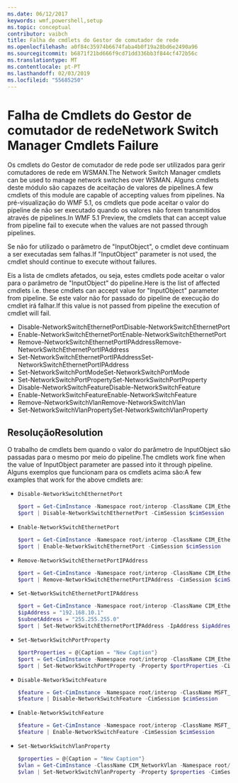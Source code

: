 ```yaml
---
ms.date: 06/12/2017
keywords: wmf,powershell,setup
ms.topic: conceptual
contributor: vaibch
title: Falha de cmdlets do Gestor de comutador de rede
ms.openlocfilehash: a0f84c35974b6674faba4b0f19a28bd6e2490a96
ms.sourcegitcommit: b6871f21bd666f9cd71dd336bb3f844cf472b56c
ms.translationtype: MT
ms.contentlocale: pt-PT
ms.lasthandoff: 02/03/2019
ms.locfileid: "55685250"
---
```

# <a name="network-switch-manager-cmdlets-failure"></a><span data-ttu-id="df162-103">Falha de Cmdlets do Gestor de comutador de rede</span><span class="sxs-lookup"><span data-stu-id="df162-103">Network Switch Manager Cmdlets Failure</span></span>

<span data-ttu-id="df162-104">Os cmdlets do Gestor de comutador de rede pode ser utilizados para gerir comutadores de rede em WSMAN.</span><span class="sxs-lookup"><span data-stu-id="df162-104">The Network Switch Manager cmdlets can be used to manage network switches over WSMAN.</span></span>
<span data-ttu-id="df162-105">Alguns cmdlets deste módulo são capazes de aceitação de valores de pipelines.</span><span class="sxs-lookup"><span data-stu-id="df162-105">A few cmdlets of this module are capable of accepting values from pipelines.</span></span>
<span data-ttu-id="df162-106">Na pré-visualização do WMF 5.1, os cmdlets que pode aceitar o valor do pipeline de não ser executado quando os valores não forem transmitidos através de pipelines.</span><span class="sxs-lookup"><span data-stu-id="df162-106">In WMF 5.1 Preview, the cmdlets that can accept value from pipeline fail to execute when the values are not passed through pipelines.</span></span>

<span data-ttu-id="df162-107">Se não for utilizado o parâmetro de "InputObject", o cmdlet deve continuam a ser executadas sem falhas.</span><span class="sxs-lookup"><span data-stu-id="df162-107">If "InputObject" parameter is not used, the cmdlet should continue to execute without failures.</span></span>

<span data-ttu-id="df162-108">Eis a lista de cmdlets afetados, ou seja, estes cmdlets pode aceitar o valor para o parâmetro de "InputObject" do pipeline.</span><span class="sxs-lookup"><span data-stu-id="df162-108">Here is the list of affected cmdlets i.e. these cmdlets can accept value for "InputObject" parameter from pipeline.</span></span>
<span data-ttu-id="df162-109">Se este valor não for passado do pipeline de execução do cmdlet irá falhar.</span><span class="sxs-lookup"><span data-stu-id="df162-109">If this value is not passed from pipeline the execution of cmdlet will fail.</span></span>

- <span data-ttu-id="df162-110">Disable-NetworkSwitchEthernetPort</span><span class="sxs-lookup"><span data-stu-id="df162-110">Disable-NetworkSwitchEthernetPort</span></span>
- <span data-ttu-id="df162-111">Enable-NetworkSwitchEthernetPort</span><span class="sxs-lookup"><span data-stu-id="df162-111">Enable-NetworkSwitchEthernetPort</span></span>
- <span data-ttu-id="df162-112">Remove-NetworkSwitchEthernetPortIPAddress</span><span class="sxs-lookup"><span data-stu-id="df162-112">Remove-NetworkSwitchEthernetPortIPAddress</span></span>
- <span data-ttu-id="df162-113">Set-NetworkSwitchEthernetPortIPAddress</span><span class="sxs-lookup"><span data-stu-id="df162-113">Set-NetworkSwitchEthernetPortIPAddress</span></span>
- <span data-ttu-id="df162-114">Set-NetworkSwitchPortMode</span><span class="sxs-lookup"><span data-stu-id="df162-114">Set-NetworkSwitchPortMode</span></span>
- <span data-ttu-id="df162-115">Set-NetworkSwitchPortProperty</span><span class="sxs-lookup"><span data-stu-id="df162-115">Set-NetworkSwitchPortProperty</span></span>
- <span data-ttu-id="df162-116">Disable-NetworkSwitchFeature</span><span class="sxs-lookup"><span data-stu-id="df162-116">Disable-NetworkSwitchFeature</span></span>
- <span data-ttu-id="df162-117">Enable-NetworkSwitchFeature</span><span class="sxs-lookup"><span data-stu-id="df162-117">Enable-NetworkSwitchFeature</span></span>
- <span data-ttu-id="df162-118">Remove-NetworkSwitchVlan</span><span class="sxs-lookup"><span data-stu-id="df162-118">Remove-NetworkSwitchVlan</span></span>
- <span data-ttu-id="df162-119">Set-NetworkSwitchVlanProperty</span><span class="sxs-lookup"><span data-stu-id="df162-119">Set-NetworkSwitchVlanProperty</span></span>

## <a name="resolution"></a><span data-ttu-id="df162-120">Resolução</span><span class="sxs-lookup"><span data-stu-id="df162-120">Resolution</span></span>

<span data-ttu-id="df162-121">O trabalho de cmdlets bem quando o valor do parâmetro de InputObject são passadas para o mesmo por meio do pipeline.</span><span class="sxs-lookup"><span data-stu-id="df162-121">The cmdlets work fine when the value of InputObject parameter are passed into it through pipeline.</span></span> <span data-ttu-id="df162-122">Alguns exemplos que funcionam para os cmdlets acima são:</span><span class="sxs-lookup"><span data-stu-id="df162-122">A few examples that work for the above cmdlets are:</span></span>

- `Disable-NetworkSwitchEthernetPort`

  ```powershell
  $port = Get-CimInstance -Namespace root/interop -ClassName CIM_EthernetPort -CimSession $cimSession | Select-Object -First 1
  $port | Disable-NetworkSwitchEthernetPort -CimSession $cimSession
  ```

- `Enable-NetworkSwitchEthernetPort`

  ```powershell
  $port = Get-CimInstance -Namespace root/interop -ClassName CIM_EthernetPort -CimSession $cimSession | Select-Object -First 1
  $port | Enable-NetworkSwitchEthernetPort -CimSession $cimSession
  ```

- `Remove-NetworkSwitchEthernetPortIPAddress`

  ```powershell
  $port = Get-CimInstance -Namespace root/interop -ClassName CIM_EthernetPort -CimSession $cimSession | Select-Object -First 1
  $port | Remove-NetworkSwitchEthernetPortIPAddress -CimSession $cimSession
  ```

- `Set-NetworkSwitchEthernetPortIPAddress`

  ```powershell
  $port = Get-CimInstance -Namespace root/interop -ClassName CIM_EthernetPort -CimSession $cimSession | Select-Object -First 1
  $ipAddress = "192.168.10.1"
  $subnetAddress = "255.255.255.0"
  $port | Set-NetworkSwitchEthernetPortIPAddress -IpAddress $ipAddress -SubnetAddress $subnetAddress -CimSession $cimSession
  ```

- `Set-NetworkSwitchPortProperty`

  ```powershell
  $portProperties = @{Caption = "New Caption"}
  $port = Get-CimInstance -Namespace root/interop -ClassName CIM_EthernetPort -CimSession $cimSession | Select-Object -First 1
  $port | Set-NetworkSwitchPortProperty -Property $portProperties -CimSession $cimSession
  ```

- `Disable-NetworkSwitchFeature`

  ```powershell
  $feature = Get-CimInstance -Namespace root/interop -ClassName MSFT_Feature -CimSession $cimSession | Select-Object -First 1
  $feature | Disable-NetworkSwitchFeature -CimSession $cimSession
  ```

- `Enable-NetworkSwitchFeature`

  ```powershell
  $feature = Get-CimInstance -Namespace root/interop -ClassName MSFT_Feature -CimSession $cimSession | Select-Object -First 1
  $feature | Enable-NetworkSwitchFeature -CimSession $cimSession
  ```

- `Set-NetworkSwitchVlanProperty`

  ```powershell
  $properties = @{Caption = "New Caption"}
  $vlan = Get-CimInstance -ClassName CIM_NetworkVlan -Namespace root/interop -CimSession $cimSession | Select-Object -First 1
  $vlan | Set-NetworkSwitchVlanProperty -Property $properties -CimSession $cimSession
  ```